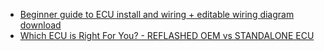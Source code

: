 - [Beginner guide to ECU install and wiring + editable wiring diagram download](https://youtu.be/z-onJjFyE3E)
- [Which ECU is Right For You? - REFLASHED OEM vs STANDALONE ECU](https://youtu.be/jGKu6etyLZQ)

